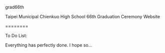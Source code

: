 grad66th

Taipei Municipal Chienkuo High School 66th Graduation Ceremony Website

========

To Do List:

Everything has perfectly done.
I hope so...

